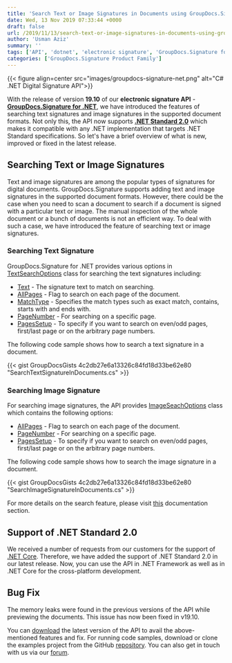 ```yaml
---
title: 'Search Text or Image Signatures in Documents using GroupDocs.Signature for .NET 19.10'
date: Wed, 13 Nov 2019 07:33:44 +0000
draft: false
url: /2019/11/13/search-text-or-image-signatures-in-documents-using-groupdocs-signature-for-net/
author: 'Usman Aziz'
summary: ''
tags: ['API', 'dotnet', 'electronic signature', 'GroupDocs.Signature for .NET']
categories: ['GroupDocs.Signature Product Family']
---
```




{{< figure align=center src="images/groupdocs-signature-net.png" alt="C# .NET Digital Signature API">}}


With the release of version **19.10** of our **electronic signature API** - [**GroupDocs.Signature for .NET**](https://products.groupdocs.com/signature/net), we have introduced the features of searching text signatures and image signatures in the supported document formats. Not only this, the API now supports [**.NET Standard 2.0**](https://docs.microsoft.com/en-us/dotnet/standard/net-standard) which makes it compatible with any .NET implementation that targets .NET Standard specifications. So let's have a brief overview of what is new, improved or fixed in the latest release.

## Searching Text or Image Signatures

Text and image signatures are among the popular types of signatures for digital documents. GroupDocs.Signature supports adding text and image signatures in the supported document formats. However, there could be the case when you need to scan a document to search if a document is signed with a particular text or image. The manual inspection of the whole document or a bunch of documents is not an efficient way. To deal with such a case, we have introduced the feature of searching text or image signatures.

### **Searching Text Signature**

GroupDocs.Signature for .NET provides various options in [TextSearchOptions](https://apireference.groupdocs.com/net/signature/groupdocs.signature.options/textsearchoptions) class for searching the text signatures including:

*   [Text](https://apireference.groupdocs.com/net/signature/groupdocs.signature.options/textsearchoptions/properties/text) - The signature text to match on searching.
*   [AllPages](https://apireference.groupdocs.com/net/signature/groupdocs.signature.options/searchoptions/properties/allpages) - Flag to search on each page of the document.
*   [MatchType](https://apireference.groupdocs.com/net/signature/groupdocs.signature.options/textsearchoptions/properties/matchtype) - Specifies the match types such as exact match, contains, starts with and ends with.
*   [PageNumber](https://apireference.groupdocs.com/net/signature/groupdocs.signature.options/searchoptions/properties/pagenumber) - For searching on a specific page.
*   [PagesSetup](https://apireference.groupdocs.com/net/signature/groupdocs.signature.options/searchoptions/properties/pagessetup) - To specify if you want to search on even/odd pages, first/last page or on the arbitrary page numbers.

The following code sample shows how to search a text signature in a document.

{{< gist GroupDocsGists 4c2db27e6a13326c84fd18d33be62e80 "SearchTextSignatureInDocuments.cs" >}}

### **Searching Image Signature**

For searching image signatures, the API provides [ImageSeachOptions](https://apireference.groupdocs.com/net/signature/groupdocs.signature.options/imagesearchoptions) class which contains the following options:

*   [AllPages](https://apireference.groupdocs.com/net/signature/groupdocs.signature.options/searchoptions/properties/allpages) - Flag to search on each page of the document.
*   [PageNumber](https://apireference.groupdocs.com/net/signature/groupdocs.signature.options/searchoptions/properties/pagenumber) - For searching on a specific page.
*   [PagesSetup](https://apireference.groupdocs.com/net/signature/groupdocs.signature.options/searchoptions/properties/pagessetup) - To specify if you want to search on even/odd pages, first/last page or on the arbitrary page numbers.

The following code sample shows how to search the image signature in a document.

{{< gist GroupDocsGists 4c2db27e6a13326c84fd18d33be62e80 "SearchImageSignatureInDocuments.cs" >}}

For more details on the search feature, please visit [this](https://docs.groupdocs.com/display/signaturenet/Searching) documentation section.

## Support of .NET Standard 2.0

We received a number of requests from our customers for the support of [.NET Core](https://en.wikipedia.org/wiki/.NET_Core). Therefore, we have added the support of .NET Standard 2.0 in our latest release. Now, you can use the API in .NET Framework as well as in .NET Core for the cross-platform development.

## Bug Fix

The memory leaks were found in the previous versions of the API while previewing the documents. This issue has now been fixed in v19.10.

You can [download](https://downloads.groupdocs.com/signature/net) the latest version of the API to avail the above-mentioned features and fix. For running code samples, download or clone the examples project from the GitHub [repository](https://github.com/groupdocs-signature/GroupDocs.Signature-for-.NET). You can also get in touch with us via our [forum](https://forum.groupdocs.com/c/signature).





